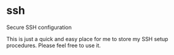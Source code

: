 # ssh
Secure SSH configuration

This is just a quick and easy place for me to store my SSH setup procedures.  Please feel free to use it.
